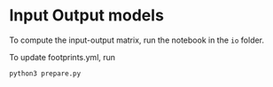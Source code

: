 # Input Output models
To compute the input-output matrix, run the notebook in the `io` folder.

To update footprints.yml, run
```python
python3 prepare.py
```
